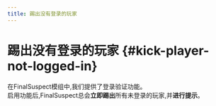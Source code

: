 ```yaml
---
title: 踢出没有登录的玩家
---
```

# 踢出没有登录的玩家 {#kick-player-not-logged-in}

在FinalSuspect模组中,我们提供了登录验证功能。\
启用功能后,FinalSuspect总会**立即踢出**所有未登录的玩家,并**进行提示**。  